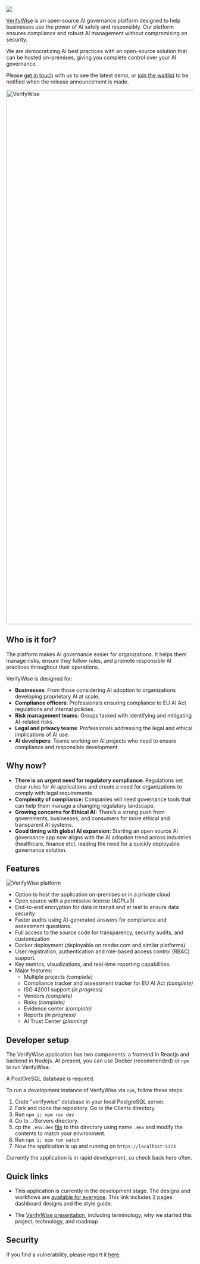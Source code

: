  <img src="https://github.com/user-attachments/assets/27640e05-0180-4b3d-ad80-3914d00d0eb2">


[VerifyWise](https://verifywise.ai) is an open-source AI governance platform designed to help businesses use the power of AI safely and responsibly. Our platform ensures compliance and robust AI management without compromising on security.

We are democratizing AI best practices with an open-source solution that can be hosted on-premises, giving you complete control over your AI governance. 

Please [get in touch](https://tidycal.com/verifywise/info-session) with us to see the latest demo, or [join the waitlist](https://airtable.com/appdK4RIXT5xKd2Zh/pagamLEwP1yvJgP0C/form) to be notified when the release announcement is made.

<img width="1433" alt="VerifyWise" src="https://github.com/user-attachments/assets/268a2c44-01de-4f7b-8e10-1dd4f76e86a8">

## Who is it for?

The platform makes AI governance easier for organizations. It helps them manage risks, ensure they follow rules, and promote responsible AI practices throughout their operations.

VerifyWise is designed for:

- **Businesses**: From those considering AI adoption to organizations developing proprietary AI at scale.
- **Compliance officers**: Professionals ensuring compliance to EU AI Act regulations and internal policies.
- **Risk management teams**: Groups tasked with identifying and mitigating AI-related risks.
- **Legal and privacy teams**: Professionals addressing the legal and ethical implications of AI use.
- **AI developers**: Teams working on AI projects who need to ensure compliance and responsible development.

## Why now? 

- **There is an urgent need for regulatory compliance:** Regulations set clear rules for AI applications and create a need for organizations to comply with legal requirements.
- **Complexity of compliance:** Companies will need governance tools that can help them manage a changing regulatory landscape. 
- **Growing concerns for Ethical AI:** There’s a strong push from governments, businesses, and consumers for more ethical and transparent AI systems.
- **Good timing with global AI expansion:** Starting an open source AI governance app now aligns with the AI adoption trend across industries (healthcare, finance etc), leading the need for a quickly deployable governance solution.

## Features

![VerifyWise platform](https://github.com/user-attachments/assets/2d05cd1f-f67b-45d2-aca4-1fdcde287a44)

- Option to host the application on-premises or in a private cloud
- Open source with a permissive license (AGPLv3)
- End-to-end encryption for data in transit and at rest to ensure data security
- Faster audits using AI-generated answers for compliance and assessment questions.
- Full access to the source code for transparency, security audits, and customization
- Docker deployment (deployable on render.com and similar platforms)
- User registration, authentication and role-based access control (RBAC) support.
- Key metrics, visualizations, and real-time reporting capabilities.
- Major features:
  - Multiple projects *(complete)*
  - Compliance tracker and assessment tracker for EU AI Act *(complete)*
  - ISO 42001 support *(in progress)*
  - Vendors *(complete)*
  - Risks *(complete)*
  - Evidence center *(complete)*
  - Reports *(in progress)* 
  - AI Trust Center *(planning)*

## Developer setup

The VerifyWise application has two components: a frontend in Reactjs and backend in Nodejs. At present, you can use Docker (recommended) or `npm` to run VerifyWise. 

A PostGreSQL database is required.

To run a development instance of VerifyWise via `npm`, follow these steps:

1. Crate "verifywise" database in your local PostgreSQL server.
2. Fork and clone the repository. Go to the Clients directory.
3. Run `npm i; npm run dev`
4. Go to ../Servers directory.
5. cp the `.env.dev` [file](https://github.com/bluewave-labs/verifywise/blob/develop/.env.dev) to this directory using name `.env` and modify the contents to match your environment.
6. Run `npm i; npm run watch`
7. Now the application is up and running on `https://localhost:5173` 

Currently the application is in rapid development, so check back here often.

## Quick links

- This application is currently in the development stage. The designs and workflows are [available for everyone](https://www.figma.com/design/o4xu4PeC5bo1Ii4dyom6vQ/VerifyWise?node-id=0-1&t=Ty2Jh4S8QgHGrqon-1). This link includes 2 pages: dashboard designs and the style guide.

- The [VerifyWise presentation](https://pitch.com/v/verifywise-democratizing-ai-governance-zhxvh6), including terminology, why we started this project, technology, and roadmap

## Security

If you find a vulnerability, please report it [here](https://github.com/bluewave-labs/verifywise/security/advisories/new).


